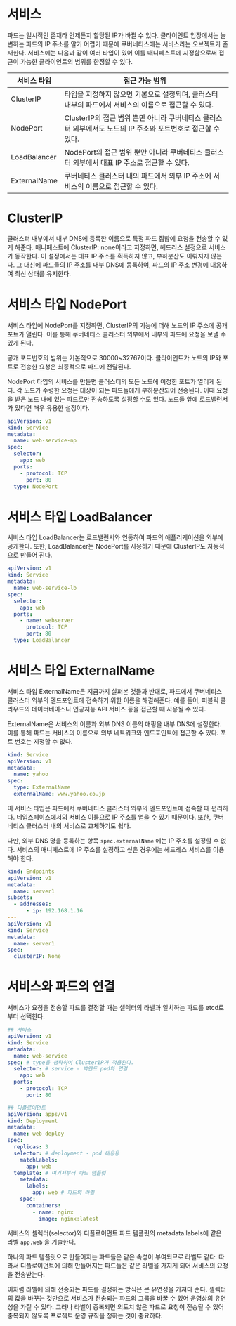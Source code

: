 # 서비스

파드는 일시적인 존재라 언제든지 할당된 IP가 바뀔 수 있다.
클라이언트 입장에서는 늘 변하는 파드의 IP 주소를 알기 어렵기 때문에 쿠버네티스에는 서비스라는 오브젝트가 존재한다.
서비스에는 다음과 같이 여러 타입이 있어 이를 매니페스트에 지정함으로써 접근이 가능한 클라이언트의 범위를 한정할 수 있다.

| 서비스 타입  | 접근 가능 범위                                                                                               |
| ------------ | ------------------------------------------------------------------------------------------------------------ |
| ClusterIP    | 타입을 지정하지 않으면 기본으로 설정되며, 클러스터 내부의 파드에서 서비스의 이름으로 접근할 수 있다.         |
| NodePort     | ClusterIP의 접근 범위 뿐만 아니라 쿠버네티스 클러스터 외부에서도 노드의 IP 주소와 포트번호로 접근할 수 있다. |
| LoadBalancer | NodePort의 접근 범위 뿐만 아니라 쿠버네티스 클러스터 외부에서 대표 IP 주소로 접근할 수 있다.                 |
| ExternalName | 쿠버네티스 클러스터 내의 파드에서 외부 IP 주소에 서비스의 이름으로 접근할 수 있다.                           |

# ClusterIP

클러스터 내부에서 내부 DNS에 등록한 이름으로 특정 파드 집합에 요청을 전송할 수 있게 해준다.
매니페스트에 ClusterIP: none이라고 지정하면, 헤드리스 설정으로 서비스가 동작한다.
이 설정에서는 대표 IP 주소를 획득하지 않고, 부하분산도 이뤄지지 않는다.
그 대신에 파드들의 IP 주소를 내부 DNS에 등록하여, 파드의 IP 주소 변경에 대응하여 최신 상태를 유지한다.

# 서비스 타입 NodePort

서비스 타입에 NodePort를 지정하면, ClusterIP의 기능에 더해 노드의 IP 주소에 공개 포트가 열린다.
이를 통해 쿠버네티스 클러스터 외부에서 내부의 파드에 요청을 보낼 수 있게 된다.

공개 포트번호의 범위는 기본적으로 30000~32767이다.
클라이언트가 노드의 IP와 포트로 전송한 요청은 최종적으로 파드에 전달된다.

NodePort 타입의 서비스를 만들면 클러스터의 모든 노드에 이정한 포트가 열리게 된다.
각 노드가 수령한 요청은 대상이 되는 파드들에게 부하분산되어 전송된다.
이때 요청을 받은 노드 내에 있는 파드로만 전송하도록 설정할 수도 있다.
노드들 앞에 로드밸런서가 있다면 매우 유용한 설정이다.

```yaml
apiVersion: v1
kind: Service
metadata:
  name: web-service-np
spec:
  selector:
    app: web
  ports:
    - protocol: TCP
      port: 80
  type: NodePort
```

# 서비스 타입 LoadBalancer

서비스 타입 LoadBalancer는 로드밸런서와 연동하여 파드의 애플리케이션을 외부에 공개한다.
또한, LoadBalancer는 NodePort를 사용하기 때문에 ClusterIP도 자동적으로 만들어 진다.

```yaml
apiVersion: v1
kind: Service
metadata:
  name: web-service-lb
spec:
  selector:
    app: web
  ports:
    - name: webserver
      protocol: TCP
      port: 80
  type: LoadBalancer
```

# 서비스 타입 ExternalName

서비스 타입 ExternalName은 지금까지 살펴본 것들과 반대로, 파드에서 쿠버네티스 클러스터 외부의 엔드포인트에 접속하기 위한 이름을 해결해준다.
예를 들어, 퍼블릭 클라우드의 데이터베이스나 인공지능 API 서비스 등을 접근할 때 사용될 수 있다.

ExternalName은 서비스의 이름과 외부 DNS 이름의 매핑을 내부 DNS에 설정한다.
이를 통해 파드는 서비스의 이름으로 외부 네트워크와 엔드포인트에 접근할 수 있다.
포트 번호는 지정할 수 없다.

```yaml
kind: Service
apiVersion: v1
metadata:
  name: yahoo
spec:
  type: ExternalName
  externalName: www.yahoo.co.jp
```

이 서비스 타입은 파드에서 쿠버네티스 클러스터 외부의 엔드포인트에 접속할 때 편리하다.
네임스페이스에서의 서비스 이름으로 IP 주소를 얻을 수 있기 때문이다.
또한, 쿠버네티스 클러스터 내의 서비스로 교체하기도 쉽다.

다만, 외부 DNS 명을 등록하는 항목 `spec.externalName` 에는 IP 주소를 설정할 수 없다.
서비스의 매니페스트에 IP 주소를 설정하고 싶은 경우에는 헤드레스 서비스를 이용해야 한다.

```yaml
kind: Endpoints
apiVersion: v1
metadata:
  name: server1
subsets:
  - addresses:
      - ip: 192.168.1.16
---
apiVersion: v1
kind: Service
metadata:
  name: server1
spec:
  clusterIP: None
```

# 서비스와 파드의 연결

서비스가 요청을 전송할 파드를 결정할 때는 셀렉터의 라벨과 일치하는 파드를 etcd로 부터 선택한다.

```yaml
## 서비스
apiVersion: v1
kind: Service
metadata:
  name: web-service
spec: # type을 생략하여 ClusterIP가 적용된다.
  selector: # service - 백엔드 pod와 연결
    app: web
  ports:
    - protocol: TCP
      port: 80
```

```yaml
## 디플로이먼트
apiVersion: apps/v1
kind: Deployment
metadata:
  name: web-deploy
spec:
  replicas: 3
  selector: # deployment - pod 대응용
    matchLabels:
      app: web
  template: # 여기서부터 파드 템플릿
    metadata:
      labels:
        app: web # 파드의 라벨
    spec:
      containers:
        - name: nginx
          image: nginx:latest
```

서비스의 셀렉터(selector)와 디플로이먼트 파드 템플릿의 metadata.labels에 같은 라벨 `app.web` 을 기술한다.

하나의 파드 템플릿으로 만들어지는 파드들은 같은 속성이 부여되므로 라벨도 같다.
따라서 디플로이먼트에 의해 만들어지는 파드들은 같은 라벨을 가지게 되어 서비스의 요청을 전송받는다.

이처럼 라벨에 의해 전송되는 파드를 결정하는 방식은 큰 유연성을 가져다 준다.
셀렉터의 값을 바꾸는 것만으로 서비스가 전송되는 파드의 그룹을 바꿀 수 있어 운영상의 유연성을 가질 수 있다.
그러나 라벨이 중복되면 의도치 않은 파드로 요청이 전송될 수 있어 중복되지 않도록 프로젝트 운영 규칙을 정하는 것이 중요하다.
